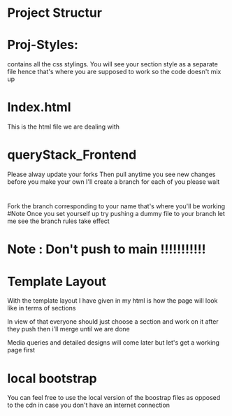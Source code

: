 # Project Structur
<h1>Proj-Styles: </h1> <span>contains all the css stylings. You will see your section style as a separate file hence that's where you are supposed to work so the code doesn't mix up</span>
<h1>Index.html</h1> <span>This is the html file we are dealing with </span>

# queryStack_Frontend
Please alway update your forks
Then pull anytime you see new changes before you make your own
I'll create a branch for each of you please wait

#
Fork the branch corresponding to your name that's where you'll be working
#Note
Once you set yourself up try pushing a dummy file to your branch let me see the branch rules take effect

# Note : Don't push to main !!!!!!!!!!!

# Template Layout
With the template layout I have given in my html is how the page will look  like in terms of sections
<p>In view of that everyone should just choose a section and work on it after they push then i'll merge until we are done</p>
<p>Media queries and detailed designs will come later but let's get a working page first</p>

# local bootstrap
You can feel free to use the local version of the boostrap files as opposed to the cdn in case you don't have an internet connection
